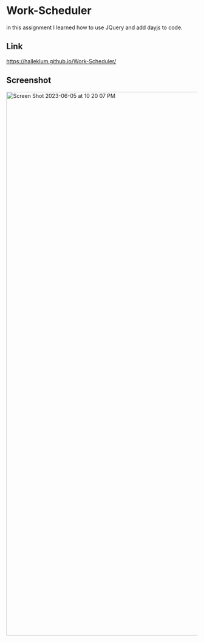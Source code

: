 # Work-Scheduler
in this assignment I learned how to use JQuery and add dayjs to code. 

## Link
https://halleklum.github.io/Work-Scheduler/

## Screenshot
<img width="1431" alt="Screen Shot 2023-06-05 at 10 20 07 PM" src="https://github.com/halleklum/Work-Scheduler/assets/128300265/44789cda-2b3e-4b1d-ac60-9be45fc39485">
